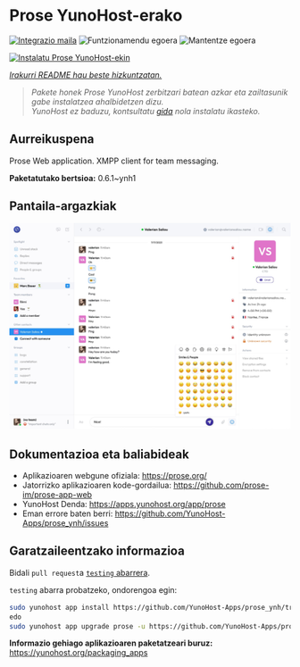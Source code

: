 <!--
Ohart ongi: README hau automatikoki sortu da <https://github.com/YunoHost/apps/tree/master/tools/readme_generator>ri esker
EZ editatu eskuz.
-->

# Prose YunoHost-erako

[![Integrazio maila](https://apps.yunohost.org/badge/integration/prose)](https://ci-apps.yunohost.org/ci/apps/prose/)
![Funtzionamendu egoera](https://apps.yunohost.org/badge/state/prose)
![Mantentze egoera](https://apps.yunohost.org/badge/maintained/prose)

[![Instalatu Prose YunoHost-ekin](https://install-app.yunohost.org/install-with-yunohost.svg)](https://install-app.yunohost.org/?app=prose)

*[Irakurri README hau beste hizkuntzatan.](./ALL_README.md)*

> *Pakete honek Prose YunoHost zerbitzari batean azkar eta zailtasunik gabe instalatzea ahalbidetzen dizu.*  
> *YunoHost ez baduzu, kontsultatu [gida](https://yunohost.org/install) nola instalatu ikasteko.*

## Aurreikuspena

Prose Web application. XMPP client for team messaging.

**Paketatutako bertsioa:** 0.6.1~ynh1

## Pantaila-argazkiak

![Prose(r)en pantaila-argazkia](./doc/screenshots/screenshot.jpg)

## Dokumentazioa eta baliabideak

- Aplikazioaren webgune ofiziala: <https://prose.org/>
- Jatorrizko aplikazioaren kode-gordailua: <https://github.com/prose-im/prose-app-web>
- YunoHost Denda: <https://apps.yunohost.org/app/prose>
- Eman errore baten berri: <https://github.com/YunoHost-Apps/prose_ynh/issues>

## Garatzaileentzako informazioa

Bidali `pull request`a [`testing` abarrera](https://github.com/YunoHost-Apps/prose_ynh/tree/testing).

`testing` abarra probatzeko, ondorengoa egin:

```bash
sudo yunohost app install https://github.com/YunoHost-Apps/prose_ynh/tree/testing --debug
edo
sudo yunohost app upgrade prose -u https://github.com/YunoHost-Apps/prose_ynh/tree/testing --debug
```

**Informazio gehiago aplikazioaren paketatzeari buruz:** <https://yunohost.org/packaging_apps>
